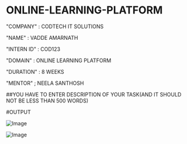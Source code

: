 # ONLINE-LEARNING-PLATFORM

"COMPANY" : CODTECH IT SOLUTIONS

"NAME" : VADDE AMARNATH

"INTERN ID" : COD123

"DOMAIN" : ONLINE LEARNING PLATFORM

"DURATION" : 8 WEEKS

"MENTOR" ; NEELA SANTHOSH

##YOU HAVE TO ENTER DESCRIPTION OF YOUR TASK(AND IT SHOULD NOT BE LESS THAN 500 WORDS)

#OUTPUT

![Image](https://github.com/user-attachments/assets/5f5f620c-f8a7-47f9-89ea-3feeaf304312)

![Image](https://github.com/user-attachments/assets/92c75312-03d9-4ce1-b901-c7f0b880a1b9)

